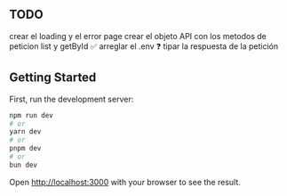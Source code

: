 ## TODO

crear el loading y el error page
crear el objeto API con los metodos de peticion list y getById
✅ arreglar el .env
❓ tipar la respuesta de la petición

## Getting Started

First, run the development server:

```bash
npm run dev
# or
yarn dev
# or
pnpm dev
# or
bun dev
```

Open [http://localhost:3000](http://localhost:3000) with your browser to see the result.
